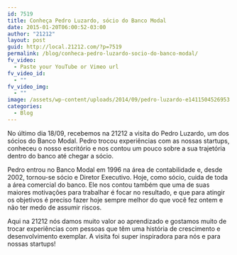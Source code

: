 ```yaml
---
id: 7519
title: Conheça Pedro Luzardo, sócio do Banco Modal
date: 2015-01-20T06:00:52-03:00
author: "21212"
layout: post
guid: http://local.21212.com/?p=7519
permalink: /blog/conheca-pedro-luzardo-socio-do-banco-modal/
fv_video:
  - Paste your YouTube or Vimeo url
fv_video_id:
  - ""
fv_video_img:
  - ""
image: /assets/wp-content/uploads/2014/09/pedro-luzardo-e1411504526953.png
categories:
  - Blog
---
```

No último dia 18/09, recebemos na 21212 a visita do Pedro Luzardo, um dos sócios do Banco Modal. Pedro trocou experiências com as nossas startups, conheceu o nosso escritório e nos contou um pouco sobre a sua trajetória dentro do banco até chegar a sócio.

Pedro entrou no Banco Modal em 1996 na área de contabilidade e, desde 2002, tornou-se sócio e Diretor Executivo. Hoje, como sócio, cuida de toda a área comercial do banco. Ele nos contou também que uma de suas maiores motivações para trabalhar é focar no resultado, e que para atingir os objetivos é preciso fazer hoje sempre melhor do que você fez ontem e não ter medo de assumir riscos.



Aqui na 21212 nós damos muito valor ao aprendizado e gostamos muito de trocar experiências com pessoas que têm uma história de crescimento e desenvolvimento exemplar. A visita foi super inspiradora para nós e para nossas startups!